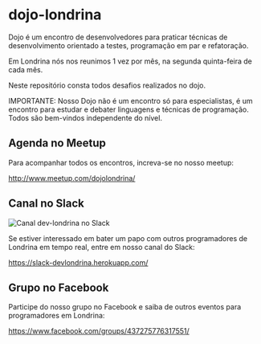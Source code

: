 dojo-londrina
=============


Dojo é um encontro de desenvolvedores para praticar técnicas de desenvolvimento orientado a testes, programação em par e refatoração.

Em Londrina nós nos reunimos 1 vez por mês, na segunda quinta-feira de cada mês.

Neste repositório consta todos desafios realizados no dojo.

IMPORTANTE: Nosso Dojo não é um encontro só para especialistas, é um encontro para estudar e debater linguagens e técnicas de programação. Todos são bem-vindos independente do nível.

Agenda no Meetup
----------------

Para acompanhar todos os encontros, increva-se no nosso meetup:

http://www.meetup.com/dojolondrina/

Canal no Slack
--------------

![Canal dev-londrina no Slack](https://slack-devlondrina.herokuapp.com/badge.svg)

Se estiver interessado em bater um papo com outros programadores de Londrina em tempo real, entre em nosso canal do Slack:

https://slack-devlondrina.herokuapp.com/

Grupo no Facebook
-----------------

Participe do nosso grupo no Facebook e saiba de outros eventos para programadores em Londrina:

https://www.facebook.com/groups/437275776317551/



